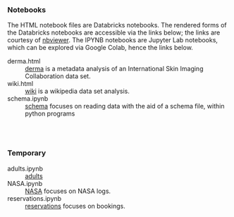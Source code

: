 ### Notebooks

The HTML notebook files are Databricks notebooks.  The rendered forms of the Databricks notebooks are accessible via the links below; the links are courtesy of [nbviewer](https://nbviewer.jupyter.org/).  The IPYNB notebooks are Jupyter Lab notebooks, which can be explored via Google Colab, hence the links below.

<dl>
  <dt>derma.html</dt>  
  <dd> <a href="https://nbviewer.jupyter.org/github/miscellane/references/blob/develop/notebooks/derma.html">derma</a> is a metadata analysis of an International Skin Imaging Collaboration data set.</dd>

  <dt>wiki.html</dt>
  <dd><a href="https://nbviewer.jupyter.org/github/miscellane/references/blob/develop/notebooks/wiki.html">wiki</a> is a wikipedia data set analysis.</dd>
  
  <dt>schema.ipynb</dt>
  <dd><a href="https://colab.research.google.com/github/miscellane/references/blob/develop/notebooks/schema.ipynb">schema</a> focuses on reading data with the aid of a schema file, within python programs</dd>
</dl>

<br>
<br>

### Temporary

<dl>
  <dt>adults.ipynb</dt>
  <dd><a href="https://colab.research.google.com/github/miscellane/references/blob/develop/notebooks/adults/adults.ipynb">adults</a></dd>
  
  <dt>NASA.ipynb</dt>
  <dd><a href="https://colab.research.google.com/github/miscellane/references/blob/develop/notebooks/NASA/NASA.ipynb">NASA</a> focuses on NASA logs.</dd>
  
  <dt>reservations.ipynb</dt>
  <dd><a href="https://colab.research.google.com/github/miscellane/references/blob/develop/notebooks/reservations/reservations.ipynb">reservations</a> focuses on bookings.</dd>
</dl>



<br>
<br>
<br>
<br>
